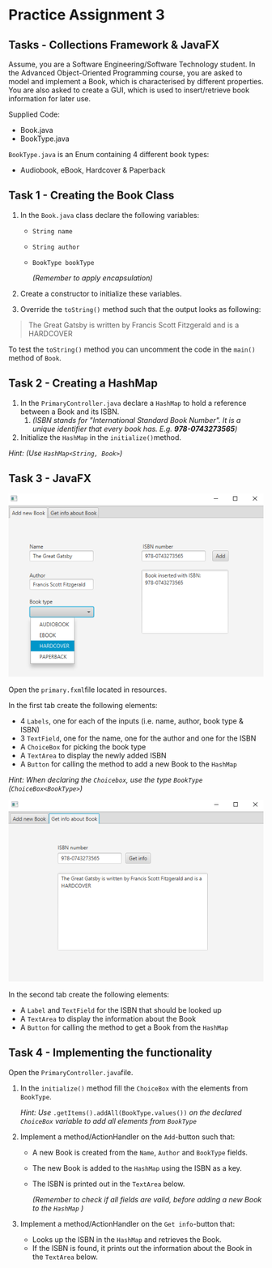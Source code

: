 # Practice Assignment 3

## Tasks - Collections Framework & JavaFX
Assume, you are a Software Engineering/Software Technology student. In the Advanced Object-Oriented Programming course, you are asked to model and implement a Book, which is characterised by different properties. You are also asked to create a GUI, which is used to insert/retrieve book information for later use.

Supplied Code: 

- Book.java
- BookType.java

`BookType.java` is an Enum containing 4 different book types:

- Audiobook, eBook, Hardcover & Paperback

## Task 1 - Creating the Book Class

1. In the `Book.java` class declare the following variables:

   - `String name`

   - `String author`

   - `BookType bookType`

     *(Remember to apply encapsulation)*

2. Create a constructor to initialize these variables.

3. Override the `toString()` method such that the output looks as following:

> The Great Gatsby is written by Francis Scott Fitzgerald and is a HARDCOVER

To test the `toString()` method you can uncomment the code in the `main()` method of `Book`.

## Task 2 - Creating a HashMap

1. In the `PrimaryController.java` declare a `HashMap` to hold a reference between a Book and its ISBN.
   1. *(ISBN stands for "International Standard Book Number". It is a unique identifier that every book has. E.g. **978-0743273565**)*
2. Initialize the `HashMap` in the `initialize()`method.

*Hint: (Use `HashMap<String, Book>`)*

## Task 3 - JavaFX

![tab1](./assets/tab1.png)

Open the `primary.fxml`file located in resources.

In the first tab create the following elements:

- 4 `Labels`, one for each of the inputs (i.e. name, author, book type & ISBN)
- 3 `TextField`, one for the name, one for the author and one for the ISBN
- A `ChoiceBox` for picking the book type
- A `TextArea` to display the newly added ISBN
- A `Button` for calling the method to add a new Book to the `HashMap`

*Hint: When declaring the `Choicebox`, use the type `BookType` (`ChoiceBox<BookType>`)*

![tab2](./assets/tab2.png)

In the second tab create the following elements:

- A `Label` and `TextField` for the ISBN that should be looked up
- A `TextArea` to display the information about the Book
- A `Button` for calling the method to get a Book from the `HashMap`

## Task 4 - Implementing the functionality

Open the `PrimaryController.java`file.

1. In the `initialize()` method fill the `ChoiceBox` with the elements from `BookType`.

   *Hint: Use* `.getItems().addAll(BookType.values())` *on the declared `ChoiceBox` variable to add all elements from `BookType`*

2. Implement a method/ActionHandler on the `Add`-button such that:

   - A new Book is created from the `Name`, `Author` and `BookType` fields.

   - The new Book is added to the `HashMap` using the ISBN as a key.

   - The ISBN is printed out in the `TextArea` below.

     *(Remember to check if all fields are valid, before adding a new Book to the `HashMap` )*

3. Implement a method/ActionHandler on the `Get info`-button that:

   - Looks up the ISBN in the `HashMap` and retrieves the Book.
   - If the ISBN is found, it prints out the information about the Book in the `TextArea` below.
